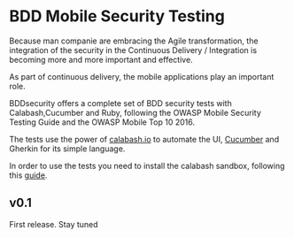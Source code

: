 # BDD Mobile Security Testing
Because man companie are embracing the Agile transformation, the integration of the security in the Continuous Delivery / Integration is becoming more and more important and effective.

As part of continuous delivery, the mobile applications play an important role.

BDDsecurity offers a complete set of BDD security tests with Calabash,Cucumber and Ruby, following the OWASP Mobile Security Testing Guide and the OWASP Mobile Top 10 2016.

The tests use the power of [calabash.io](https://calabash.io) to automate the UI, [Cucumber](https://cucumber.io/) and Gherkin for its simple language.

In order to use the tests you need to install the calabash sandbox, following this [guide](https://github.com/calabash/install).

## v0.1
First release. Stay tuned



